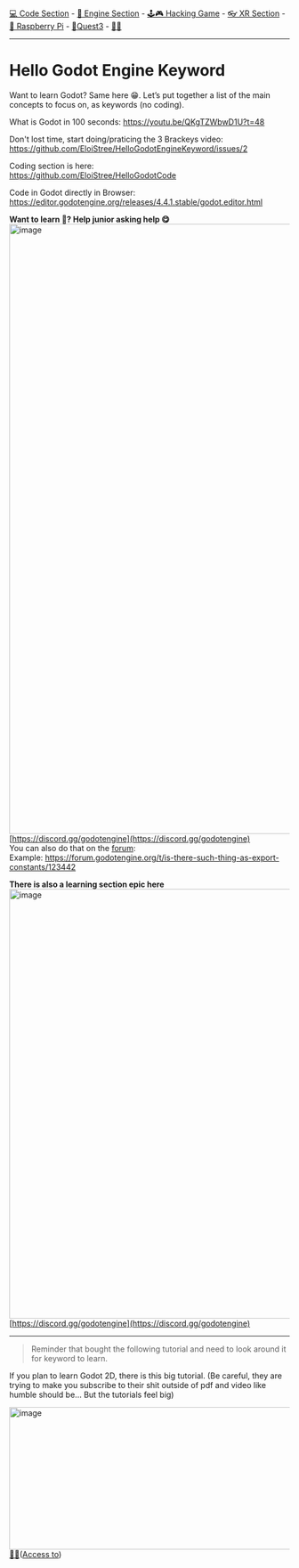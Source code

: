 [💻 Code Section](https://github.com/EloiStree/HelloGodotCode) - [🚂 Engine Section](https://github.com/EloiStree/HelloGodotEngineKeyword) - [🕹️🎮 Hacking Game](https://github.com/EloiStree/HelloGodotRemoteControlHub) - [👓 XR Section](https://github.com/EloiStree/HelloGodotXR)  - [🍓 Raspberry Pi](https://github.com/EloiStree/HelloRaspberryPi) - [🥽Quest3](https://github.com/EloiStree/HelloQuest3) - [🍺🍻](https://buymeacoffee.com/apintio)

------------------------------

# Hello Godot Engine Keyword
Want to learn Godot? Same here 😁. Let’s put together a list of the main concepts to focus on, as keywords (no coding).

What is Godot in 100 seconds:
https://youtu.be/QKgTZWbwD1U?t=48

Don't lost time, start doing/praticing the 3 Brackeys video:   
https://github.com/EloiStree/HelloGodotEngineKeyword/issues/2  


Coding section is here:  
https://github.com/EloiStree/HelloGodotCode  

Code in Godot directly in Browser:  
https://editor.godotengine.org/releases/4.4.1.stable/godot.editor.html  

**Want to learn 🧐? Help junior asking help 😋** 
[<img width="1654" height="1096" alt="image" src="https://github.com/user-attachments/assets/b463212b-0692-4c7d-9e51-e8cd0bda338b" />](https://discord.gg/godotengine)  
[https://discord.gg/godotengine](https://discord.gg/godotengine)    
You can also do that on the [forum](https://forum.godotengine.org/t/is-there-such-thing-as-export-constants/123442):  
Example: https://forum.godotengine.org/t/is-there-such-thing-as-export-constants/123442  

**There is also a learning section epic here** 
[<img width="1156" height="772" alt="image" src="https://github.com/user-attachments/assets/827926c8-6c66-47ac-9b38-06420d018d8c" />](https://discord.gg/godotengine)  
[https://discord.gg/godotengine](https://discord.gg/godotengine)      



-----------------------------

> Reminder that bought the following tutorial and need to look around it for keyword to learn.

If you plan to learn Godot 2D, there is this big tutorial.
(Be careful, they are trying to make you subscribe to their shit outside of pdf and video like humble should be... But the tutorials feel big)

[<img width="601" height="256" alt="image" src="https://github.com/user-attachments/assets/340f5a97-b92a-4221-b227-9f7f786bf11a" />](https://www.humblebundle.com/software/learn-godot-in-2025-complete-course-bundle-software)    
[🔗💲](https://www.humblebundle.com/software/learn-godot-in-2025-complete-course-bundle-software)([Access to](https://academy.zenva.com/course/godot-3d-platformer-course))    



